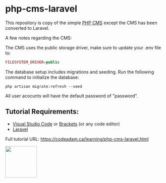 # php-cms-laravel

This repository is copy of the simple [PHP CMS](https://github.com/codeadamca/php-cms) except the CMS has been converted to Laravel. 

A few notes regarding the CMS:

The CMS uses the public storage driver, make sure to update your .env file to:

```php
FILESYSTEM_DRIVER=public
```

The database setup includes migrations and seeding. Run the following command to initialize the database:

```
php artisan migrate:refresh --seed
```

All user acocunts will have the default password of "password".

## Tutorial Requirements:

* [Visual Studio Code](https://code.visualstudio.com/) or [Brackets](http://brackets.io/) (or any code editor)
* [Laravel](https://laravel.com/)

Full tutorial URL: https://codeadam.ca/learning/php-cms-laravel.html

<a href="https://codeadam.ca">
<img src="https://codeadam.ca/images/code-block.png" width="100">
</a>
